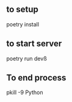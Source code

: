 ## to setup
poetry install


## to start server
poetry run devß

## To end process
pkill -9 Python


